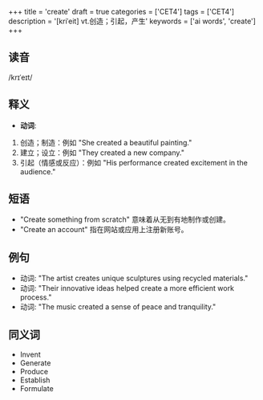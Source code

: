 +++
title = 'create'
draft = true
categories = ['CET4']
tags = ['CET4']
description = '[kriˈeit] vt.创造；引起，产生'
keywords = ['ai words', 'create']
+++

## 读音
/krɪˈeɪt/

## 释义
- **动词**:
1. 创造；制造：例如 "She created a beautiful painting."
2. 建立；设立：例如 "They created a new company."
3. 引起（情感或反应）：例如 "His performance created excitement in the audience."

## 短语
- "Create something from scratch" 意味着从无到有地制作或创建。
- "Create an account" 指在网站或应用上注册新账号。

## 例句
- 动词: "The artist creates unique sculptures using recycled materials."
- 动词: "Their innovative ideas helped create a more efficient work process."
- 动词: "The music created a sense of peace and tranquility."

## 同义词
- Invent
- Generate
- Produce
- Establish
- Formulate
